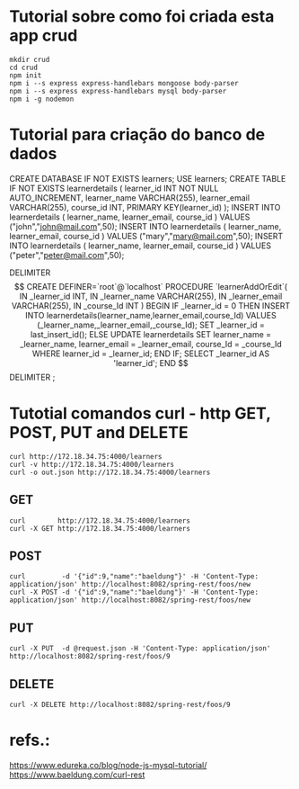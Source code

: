 

# Tutorial sobre como foi criada esta app crud

    mkdir crud
    cd crud
    npm init
    npm i --s express express-handlebars mongoose body-parser
    npm i --s express express-handlebars mysql body-parser
    npm i -g nodemon

# Tutorial para criação do banco de dados

   CREATE DATABASE IF NOT EXISTS learners;
   USE learners;
   CREATE TABLE IF NOT EXISTS learnerdetails (
   learner_id INT NOT NULL AUTO_INCREMENT,
   learner_name VARCHAR(255),
   learner_email VARCHAR(255),
   course_id INT,
   PRIMARY KEY(learner_id)
   );
   INSERT INTO learnerdetails ( learner_name, learner_email, course_id ) VALUES ("john","john@mail.com",50);
   INSERT INTO learnerdetails ( learner_name, learner_email, course_id ) VALUES ("mary","mary@mail.com",50);
   INSERT INTO learnerdetails ( learner_name, learner_email, course_id ) VALUES ("peter","peter@mail.com",50);

   DELIMITER $$
   CREATE DEFINER=`root`@`localhost` PROCEDURE `learnerAddOrEdit`(
      IN _learner_id INT,
      IN _learner_name VARCHAR(255),
      IN _learner_email VARCHAR(255),
      IN _course_Id INT
   )
   BEGIN
      IF _learner_id = 0 THEN
      INSERT INTO learnerdetails(learner_name,learner_email,course_Id)
      VALUES (_learner_name,_learner_email,_course_Id);
      SET _learner_id = last_insert_id();
      ELSE
      UPDATE learnerdetails
      SET
      learner_name = _learner_name,
      learner_email = _learner_email,
      course_Id = _course_Id
      WHERE learner_id = _learner_id;
      END IF;
      SELECT _learner_id AS 'learner_id';
   END $$
   DELIMITER ;


# Tutotial comandos curl - http  GET, POST, PUT and DELETE

    curl http://172.18.34.75:4000/learners
    curl -v http://172.18.34.75:4000/learners
    curl -o out.json http://172.18.34.75:4000/learners

## GET

    curl        http://172.18.34.75:4000/learners
    curl -X GET http://172.18.34.75:4000/learners

## POST

    curl         -d '{"id":9,"name":"baeldung"}' -H 'Content-Type: application/json' http://localhost:8082/spring-rest/foos/new
    curl -X POST -d '{"id":9,"name":"baeldung"}' -H 'Content-Type: application/json' http://localhost:8082/spring-rest/foos/new

## PUT

    curl -X PUT  -d @request.json -H 'Content-Type: application/json' http://localhost:8082/spring-rest/foos/9

## DELETE

    curl -X DELETE http://localhost:8082/spring-rest/foos/9


# refs.:
https://www.edureka.co/blog/node-js-mysql-tutorial/
https://www.baeldung.com/curl-rest


